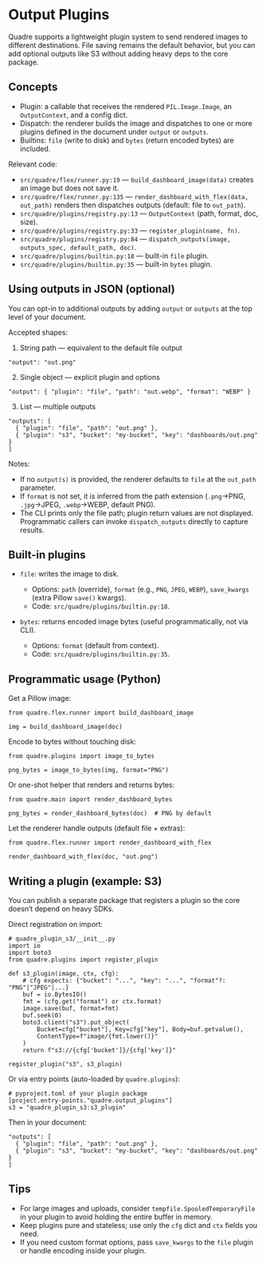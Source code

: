 # Output Plugins

Quadre supports a lightweight plugin system to send rendered images to different destinations.
File saving remains the default behavior, but you can add optional outputs like S3 without adding heavy deps to the core package.

## Concepts

- Plugin: a callable that receives the rendered `PIL.Image.Image`, an `OutputContext`, and a config dict.
- Dispatch: the renderer builds the image and dispatches to one or more plugins defined in the document under `output` or `outputs`.
- Builtins: `file` (write to disk) and `bytes` (return encoded bytes) are included.

Relevant code:
- `src/quadre/flex/runner.py:19` — `build_dashboard_image(data)` creates an image but does not save it.
- `src/quadre/flex/runner.py:135` — `render_dashboard_with_flex(data, out_path)` renders then dispatches outputs (default: file to `out_path`).
- `src/quadre/plugins/registry.py:13` — `OutputContext` (path, format, doc, size).
- `src/quadre/plugins/registry.py:33` — `register_plugin(name, fn)`.
- `src/quadre/plugins/registry.py:84` — `dispatch_outputs(image, outputs_spec, default_path, doc)`.
- `src/quadre/plugins/builtin.py:18` — built-in `file` plugin.
- `src/quadre/plugins/builtin.py:35` — built-in `bytes` plugin.

## Using outputs in JSON (optional)

You can opt-in to additional outputs by adding `output` or `outputs` at the top level of your document.

Accepted shapes:

1) String path — equivalent to the default file output
```
"output": "out.png"
```

2) Single object — explicit plugin and options
```
"output": { "plugin": "file", "path": "out.webp", "format": "WEBP" }
```

3) List — multiple outputs
```
"outputs": [
  { "plugin": "file", "path": "out.png" },
  { "plugin": "s3", "bucket": "my-bucket", "key": "dashboards/out.png" }
]
```

Notes:
- If no `output(s)` is provided, the renderer defaults to `file` at the `out_path` parameter.
- If `format` is not set, it is inferred from the path extension (`.png`→PNG, `.jpg`→JPEG, `.webp`→WEBP, default PNG).
- The CLI prints only the file path; plugin return values are not displayed. Programmatic callers can invoke `dispatch_outputs` directly to capture results.

## Built-in plugins

- `file`: writes the image to disk.
  - Options: `path` (override), `format` (e.g., `PNG`, `JPEG`, `WEBP`), `save_kwargs` (extra Pillow `save()` kwargs).
  - Code: `src/quadre/plugins/builtin.py:18`.

- `bytes`: returns encoded image bytes (useful programmatically, not via CLI).
  - Options: `format` (default from context).
  - Code: `src/quadre/plugins/builtin.py:35`.

## Programmatic usage (Python)

Get a Pillow image:
```
from quadre.flex.runner import build_dashboard_image

img = build_dashboard_image(doc)
```

Encode to bytes without touching disk:
```
from quadre.plugins import image_to_bytes

png_bytes = image_to_bytes(img, format="PNG")
```

Or one-shot helper that renders and returns bytes:
```
from quadre.main import render_dashboard_bytes

png_bytes = render_dashboard_bytes(doc)  # PNG by default
```

Let the renderer handle outputs (default file + extras):
```
from quadre.flex.runner import render_dashboard_with_flex

render_dashboard_with_flex(doc, "out.png")
```

## Writing a plugin (example: S3)

You can publish a separate package that registers a plugin so the core doesn’t depend on heavy SDKs.

Direct registration on import:
```
# quadre_plugin_s3/__init__.py
import io
import boto3
from quadre.plugins import register_plugin

def s3_plugin(image, ctx, cfg):
    # cfg expects: {"bucket": "...", "key": "...", "format"?: "PNG"|"JPEG"|...}
    buf = io.BytesIO()
    fmt = (cfg.get("format") or ctx.format)
    image.save(buf, format=fmt)
    buf.seek(0)
    boto3.client("s3").put_object(
        Bucket=cfg["bucket"], Key=cfg["key"], Body=buf.getvalue(),
        ContentType=f"image/{fmt.lower()}"
    )
    return f"s3://{cfg['bucket']}/{cfg['key']}"

register_plugin("s3", s3_plugin)
```

Or via entry points (auto-loaded by `quadre.plugins`):
```
# pyproject.toml of your plugin package
[project.entry-points."quadre.output_plugins"]
s3 = "quadre_plugin_s3:s3_plugin"
```

Then in your document:
```
"outputs": [
  { "plugin": "file", "path": "out.png" },
  { "plugin": "s3", "bucket": "my-bucket", "key": "dashboards/out.png" }
]
```

## Tips

- For large images and uploads, consider `tempfile.SpooledTemporaryFile` in your plugin to avoid holding the entire buffer in memory.
- Keep plugins pure and stateless; use only the `cfg` dict and `ctx` fields you need.
- If you need custom format options, pass `save_kwargs` to the `file` plugin or handle encoding inside your plugin.
